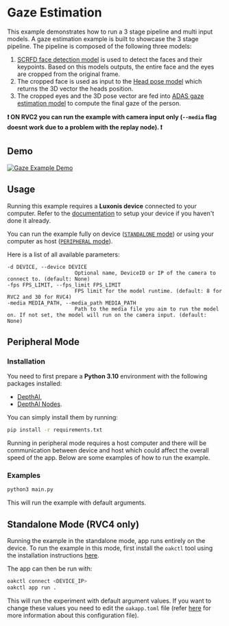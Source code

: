 # Gaze Estimation

This example demonstrates how to run a 3 stage pipeline and multi input models. A gaze estimation example is built to showcase the 3 stage pipeline. The pipeline is composed of the following three models:

1. [SCRFD face detection model](https://models.luxonis.com/luxonis/scrfd-face-detection/1f3d7546-66e4-43a8-8724-2fa27df1096f) is used to detect the faces and their keypoints. Based on this models outputs, the entire face and the eyes are cropped from the original frame.
1. The cropped face is used as input to the [Head pose model](https://models.luxonis.com/luxonis/head-pose-estimation/068ac18a-de71-4a6e-9f0f-42776c0ef980) which returns the 3D vector the heads position.
1. The cropped eyes and the 3D pose vector are fed into [ADAS gaze estimation model](https://models.luxonis.com/luxonis/gaze-estimation-adas/b174ff1b-740b-4016-b8d5-b9488dbdd657) to compute the final gaze of the person.

**:exclamation: ON RVC2 you can run the example with camera input only (`--media` flag doesnt work due to a problem with the replay node). :exclamation:**

## Demo

[![Gaze Example Demo](https://github.com/luxonis/oak-examples/assets/18037362/6c7688e5-30bc-4bed-8455-8b8e9899c5b0)](https://tinyurl.com/5h3dycc5)

## Usage

Running this example requires a **Luxonis device** connected to your computer. Refer to the [documentation](https://docs.luxonis.com/software-v3/) to setup your device if you haven't done it already.

You can run the example fully on device ([`STANDALONE` mode](#standalone-mode-rvc4-only)) or using your computer as host ([`PERIPHERAL` mode](#peripheral-mode)).

Here is a list of all available parameters:

```
-d DEVICE, --device DEVICE
                      Optional name, DeviceID or IP of the camera to connect to. (default: None)
-fps FPS_LIMIT, --fps_limit FPS_LIMIT
                      FPS limit for the model runtime. (default: 8 for RVC2 and 30 for RVC4)
-media MEDIA_PATH, --media_path MEDIA_PATH
                      Path to the media file you aim to run the model on. If not set, the model will run on the camera input. (default: None)
```

## Peripheral Mode

### Installation

You need to first prepare a **Python 3.10** environment with the following packages installed:

- [DepthAI](https://pypi.org/project/depthai/),
- [DepthAI Nodes](https://pypi.org/project/depthai-nodes/).

You can simply install them by running:

```bash
pip install -r requirements.txt
```

Running in peripheral mode requires a host computer and there will be communication between device and host which could affect the overall speed of the app. Below are some examples of how to run the example.

### Examples

```bash
python3 main.py
```

This will run the example with default arguments.

## Standalone Mode (RVC4 only)

Running the example in the standalone mode, app runs entirely on the device.
To run the example in this mode, first install the `oakctl` tool using the installation instructions [here](https://docs.luxonis.com/software-v3/oak-apps/oakctl).

The app can then be run with:

```bash
oakctl connect <DEVICE_IP>
oakctl app run .
```

This will run the experiment with default argument values. If you want to change these values you need to edit the `oakapp.toml` file (refer [here](https://docs.luxonis.com/software-v3/oak-apps/configuration/) for more information about this configuration file).
